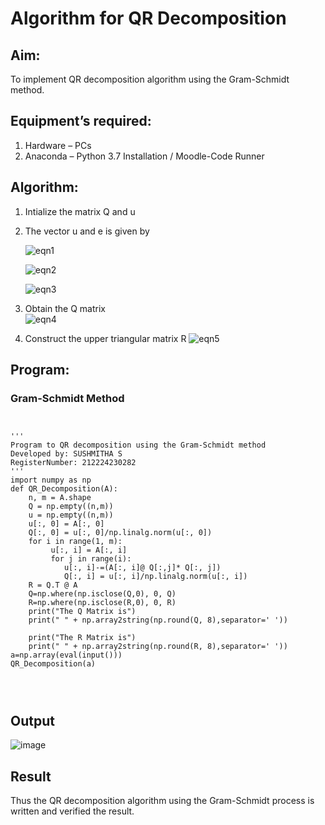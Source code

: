 # Algorithm for QR Decomposition
## Aim:
To implement QR decomposition algorithm using the Gram-Schmidt method.
## Equipment’s required:
1.	Hardware – PCs
2.	Anaconda – Python 3.7 Installation / Moodle-Code Runner
## Algorithm:
1.	Intialize the matrix Q and u
2.	The vector u and e is given by

    ![eqn1](./ex4.jpg)

    ![eqn2](./ex6.jpg)

    ![eqn3](./ex3.jpg)

3.	Obtain the Q matrix   
    ![eqn4](./ex1.jpg)
4.	Construct the upper triangular matrix R
    ![eqn5](./ex2.jpg)



## Program:
### Gram-Schmidt Method
```


''' 
Program to QR decomposition using the Gram-Schmidt method
Developed by: SUSHMITHA S
RegisterNumber: 212224230282
'''
import numpy as np
def QR_Decomposition(A):
    n, m = A.shape
    Q = np.empty((n,m))
    u = np.empty((n,m))
    u[:, 0] = A[:, 0]
    Q[:, 0] = u[:, 0]/np.linalg.norm(u[:, 0])
    for i in range(1, m):
         u[:, i] = A[:, i]
         for j in range(i):
            u[:, i]-=(A[:, i]@ Q[:,j]* Q[:, j])
            Q[:, i] = u[:, i]/np.linalg.norm(u[:, i])
    R = Q.T @ A
    Q=np.where(np.isclose(Q,0), 0, Q)
    R=np.where(np.isclose(R,0), 0, R)
    print("The Q Matrix is")
    print(" " + np.array2string(np.round(Q, 8),separator=' '))
    
    print("The R Matrix is")
    print(" " + np.array2string(np.round(R, 8),separator=' '))
a=np.array(eval(input()))
QR_Decomposition(a)




```

## Output
![image](https://github.com/user-attachments/assets/20f60424-26e2-4ac7-a582-90e5371820da)




## Result
Thus the QR decomposition algorithm using the Gram-Schmidt process is written and verified the result.
